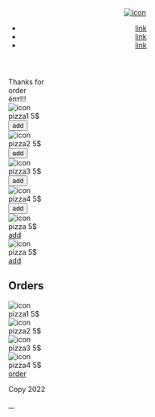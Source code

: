 <!DOCTYPE html>
<html lang="en">
<head>
   <meta charset="UTF-8">
   <meta http-equiv="X-UA-Compatible" content="IE=edge">
   <meta name="viewport" content="width=device-width, initial-scale=1.0">
   <link rel="stylesheet" href="css/style.css">
   <link rel="stylesheet" href="css/media.css">
   <title>Self 11</title>
</head>
<body>
   <div class="wrapper">
      <header class="header">
         <a href="#" class="logo">
            <img src="img/logo.png" alt="icon">
         </a>
         <nav class="header_menu">
            <ul class="header_list">
               <li>
                  <a href="#" class="header_link">
                     link
                  </a>
               </li>
               <li>
                  <a href="#" class="header_link">
                     link
                  </a>
               </li>
               <li>
                  <a href="#" class="header_link">
                     link
                  </a>
               </li>
            </ul>
         </nav>
      </header>
      <div id="pop" class="tan">
         <div class="thank">Thanks for
            <br>order
            <br>ёпт!!!
            <div onclick="show6()" id="close" class="btn5">
               <div class="close"></div>
            </div>
         </div>
      </div>
      <div class="paralax_bg"></div>
      <main id="main" class="main">
         <div id="content" class="content">
            <div class="content_gallery">
               <div class="gallery_items">
                  <div class="gallery_item">
                     <img src="img/pizza.png" alt="icon">
                     <div class="prize1">
                        <div class="prize_text">pizza1 5$</div>
                        <button onclick="show()" class="prize_btn">add</button>
                     </div>
                  </div>
                  <div class="gallery_item">
                     <img src="img/pizza.png" alt="icon">
                     <div class="prize1">
                        <div class="prize_text">pizza2 5$</div>
                        <button onclick="show2()" class="prize_btn">add</button>
                     </div>
                  </div>
                  <div class="gallery_item">
                     <img src="img/pizza.png" alt="icon">
                     <div class="prize1">
                        <div class="prize_text">pizza3 5$</div>
                        <button onclick="show3()" class="prize_btn">add</button>
                     </div>
                  </div>
                  <div class="gallery_item">
                     <img src="img/pizza.png" alt="icon">
                     <div class="prize1">
                        <div class="prize_text">pizza4 5$</div>
                        <button onclick="show4()" class="prize_btn">add</button>
                     </div>
                  </div>
                  <div class="gallery_item">
                     <img src="img/pizza.png" alt="icon">
                     <div class="prize1">
                        <div class="prize_text">pizza 5$</div>
                        <a href="#" class="prize_btn">add</a>
                     </div>
                  </div>
                  <div class="gallery_item">
                     <img src="img/pizza.png" alt="icon">
                     <div class="prize1">
                        <div class="prize_text">pizza 5$</div>
                        <a href="#" class="prize_btn">add</a>
                     </div>
                  </div>
               </div>
            </div>
         </div>
         <aside id="popup" class="sidebar">
            <div onclick="show5()" id="close" class="btn4">
               <div class="close"></div>
            </div>
            <h1 class="title">Orders</h1>
            <div class="piz">
               <div id="pizza1" class="pizza1 pizza">
                  <div class="pizza_img">
                     <img id="img" src="img/pizza.png" alt="icon">
                  </div>
                  <div class="pizza_text">
                     pizza1 5$
                  </div>
               </div>
               <div id="pizza2" class="pizza2 pizza">
                  <div class="pizza_img">
                     <img src="img/pizza.png" alt="icon">
                  </div>
                  <div class="pizza_text">
                     pizza2 5$
                  </div>
               </div>
               <div id="pizza3" class="pizza3 pizza">
                  <div class="pizza_img">
                     <img src="img/pizza.png" alt="icon">
                  </div>
                  <div class="pizza_text">
                     pizza3 5$
                  </div>
               </div>
               <div id="pizza4" class="pizza4 pizza">
                  <div class="pizza_img">
                     <img src="img/pizza.png" alt="icon">
                  </div>
                  <div class="pizza_text">
                     pizza4 5$
                  </div>
               </div>
            </div>
            <div class="btn1">
               <a onclick="show1()" href="#" class="order">order</a>
            </div>
         </aside>
      </main>
      <footer class="footer">
         <p class="footer_text">
            Copy 2022
         </p>
         <div class="footer_soces">
            <a href="#" class="soc_link">
               <img src="img/soc1.png" alt="">
            </a>
            <a href="#" class="soc_link">
               <img src="img/soc2.png" alt="">
            </a>
            <a href="#" class="soc_link">
               <img src="img/soc3.png" alt="">
            </a>
            <a href="#" class="soc_link">
               <img src="img/soc4.png" alt="">
            </a>
         </div>
      </footer>
   </div>
   <script>
      let popup = document.getElementById('popup');
      let main = document.getElementById('main');
      let pizza1 = document.getElementById('pizza1');
      let pizza2 = document.getElementById('pizza2');
      let pizza3 = document.getElementById('pizza3');
      let pizza4 = document.getElementById('pizza4');
      let img = document.getElementById('img');
      let content = document.getElementById('content');

      let pop = document.getElementById('pop');


      function show(){
         popup.classList.add('show');
         main.classList.add('tran');
         pizza1.classList.add('show3');
         pizza1.classList.add('flex');
         content.classList.add('down');
      }
      function show1(){
         popup.classList.remove('show');
         main.classList.remove('tran');
         pizza1.classList.remove('show3');
         pizza1.classList.remove('flex');
         pizza2.classList.remove('show3');
         pizza2.classList.remove('flex');
         pizza3.classList.remove('show3');
         pizza3.classList.remove('flex');
         pizza4.classList.remove('show3');
         pizza4.classList.remove('flex');
         content.classList.remove('down');
         pop.classList.add('open');
      }

      function show6(){
         pop.classList.remove('open');
      }

      function show5(){
         popup.classList.remove('show');
         main.classList.remove('tran');
         pizza1.classList.remove('show3');
         pizza1.classList.remove('flex');
         pizza2.classList.remove('show3');
         pizza2.classList.remove('flex');
         pizza3.classList.remove('show3');
         pizza3.classList.remove('flex');
         pizza4.classList.remove('show3');
         pizza4.classList.remove('flex');
         content.classList.remove('down');
      }

      function show2(){
         popup.classList.add('show');
         main.classList.add('tran');
         pizza2.classList.add('show3');
         pizza2.classList.add('flex');
         content.classList.add('down');
      }
      function show3(){
         popup.classList.add('show');
         main.classList.add('tran');
         pizza3.classList.add('show3');
         pizza3.classList.add('flex');
         content.classList.add('down');
      }
      function show4(){
         popup.classList.add('show');
         main.classList.add('tran');
         pizza4.classList.add('show3');
         pizza4.classList.add('flex');
         content.classList.add('down');
      }
   </script>
   <script src="js/jquery-1.9.1.min.js"></script>
   <script src="js/main.js"></script>
</body>
</html>
